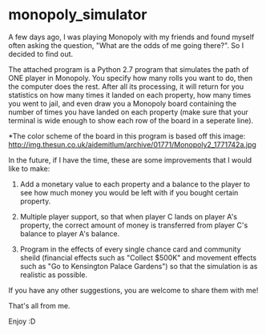 # monopoly_simulator

A few days ago, I was playing Monopoly with my friends and found myself often asking
the question, "What are the odds of me going there?". So I decided to find out.

The attached program is a Python 2.7 program that simulates the path of ONE player
in Monopoly. You specify how many rolls you want to do, then the computer does the rest.
After all its processing, it will return for you statistics on how many times it landed
on each property, how many times you went to jail, and even draw you a Monopoly board
containing the number of times you have landed on each property (make sure that your
terminal is wide enough to show each row of the board in a seperate line).

*The color scheme of the board in this program is based off this image:
http://img.thesun.co.uk/aidemitlum/archive/01771/Monopoly2_1771742a.jpg

In the future, if I have the time, these are some improvements that I would like to make:

1. Add a monetary value to each property and a balance to the player to see how much money
you would be left with if you bought certain property.

2. Multiple player support, so that when player C lands on player A's property, the correct
amount of money is transferred from player C's balance to player A's balance.

3. Program in the effects of every single chance card and community sheild (financial effects
such as "Collect $500K" and movement effects such as "Go to Kensington Palace Gardens") so
that the simulation is as realistic as possible.

If you have any other suggestions, you are welcome to share them with me!

That's all from me.

Enjoy :D
